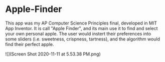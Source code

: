 # Apple-Finder
This app was my AP Computer Science Principles final, developed in MIT App Inventor. It is call "Apple Finder", and its main use it to find and select your own personal apple. The user would instert their preferences into some sliders (i.e. sweetness, crispness, tartness), and the algorithm would find their perfect apple. 

![](Screen Shot 2020-11-11 at 5.53.38 PM.png)

